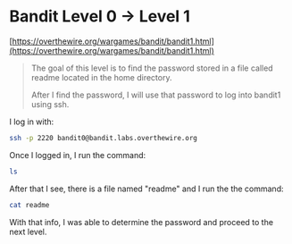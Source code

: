 # Bandit Level 0 -> Level 1

[https://overthewire.org/wargames/bandit/bandit1.html](https://overthewire.org/wargames/bandit/bandit1.html)

> The goal of this level is to find the password stored in a file called readme located in the home directory.
>
> After I find the password, I will use that password to log into bandit1 using ssh.

I log in with:

```bash
ssh -p 2220 bandit0@bandit.labs.overthewire.org
```

Once I logged in, I run the command:

```bash
ls
```

After that I see, there is a file named "readme" and I run the the command:

```bash
cat readme
```

With that info, I was able to determine the password and proceed to the next level.
